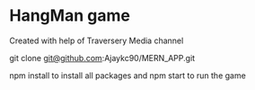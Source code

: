 # HangMan game
Created with help of Traversery Media channel

git clone git@github.com:Ajaykc90/MERN_APP.git

npm install 
     to install all packages and 
npm start
    to run the game